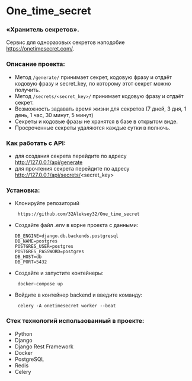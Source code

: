 # One_time_secret

### «Хранитель секретов».
Сервис для одноразовых секретов наподобие https://onetimesecret.com/.

### Описание проекта:
- Метод `/generate/` принимает секрет, кодовую фразу и отдаёт кодовую фразу и secret_key,
по которому этот секрет можно получить.
- Метод `/secrets/<secret_key>/` принимает кодовую фразу и отдаёт секрет.
- Возможность задавать время жизни для секретов (7 дней, 3 дня, 1 день, 1 час, 30 минут, 5 минут)
- Секреты и кодовые фразы не хранятся в базе в открытом виде.
- Просроченные секреты удаляются каждые сутки в полночь.

### Как работать с API:
- для создания секрета перейдите по адресу http://127.0.0.1/api/generate
- для прочтения секрета перейдите по адресу http://127.0.0.1/api/secrets/<secret_key>

### Установка:
- Клонируйте репозиторий
   ```
    https://github.com/32Aleksey32/One_time_secret
   ```
- Создайте файл .env в корне проекта с данными:
  ```
  DB_ENGINE=django.db.backends.postgresql
  DB_NAME=postgres
  POSTGRES_USER=postgres
  POSTGRES_PASSWORD=postgres
  DB_HOST=db
  DB_PORT=5432
  ```
- Создайте и запустите контейнеры:
   ```
    docker-compose up
   ```
- Войдите в контейнер backend и введите команду:
   ```
    celery -A onetimesecret worker --beat
   ```

### Стек технологий использованный в проекте:
- Python
- Django
- Django Rest Framework
- Docker
- PostgreSQL
- Redis
- Celery